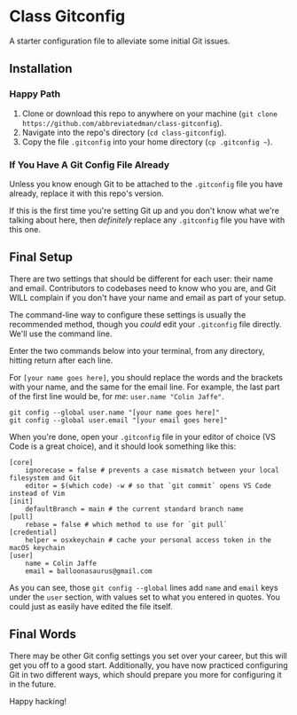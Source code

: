 # Class Gitconfig

A starter configuration file to alleviate some initial Git issues.

## Installation

### Happy Path

1. Clone or download this repo to anywhere on your machine (`git clone https://github.com/abbreviatedman/class-gitconfig`).
2. Navigate into the repo's directory (`cd class-gitconfig`). 
2. Copy the file `.gitconfig` into your home directory (`cp .gitconfig ~`).

### If You Have A Git Config File Already

Unless you know enough Git to be attached to the `.gitconfig` file you have already, replace it with this repo's version.

If this is the first time you're setting Git up and you don't know what we're talking about here, then _definitely_ replace any `.gitconfig` file you have with this one.

## Final Setup

There are two settings that should be different for each user: their name and email. Contributors to codebases need to know who you are, and Git WILL complain if you don't have your name and email as part of your setup.

The command-line way to configure these settings is usually the recommended method, though you _could_ edit your `.gitconfig` file directly. We'll use the command line.

Enter the two commands below into your terminal, from any directory, hitting return after each line.

For `[your name goes here]`, you should replace the words and the brackets with your name, and the same for the email line. For example, the last part of the first line would be, for _me_: `user.name "Colin Jaffe"`.

```
git config --global user.name "[your name goes here]"
git config --global user.email "[your email goes here]"
```

When you're done, open your `.gitconfig` file in your editor of choice (VS Code is a great choice), and it should look something like this:

```git-config
[core]
	ignorecase = false # prevents a case mismatch between your local filesystem and Git
	editor = $(which code) -w # so that `git commit` opens VS Code instead of Vim
[init]
	defaultBranch = main # the current standard branch name
[pull]
	rebase = false # which method to use for `git pull`
[credential]
	helper = osxkeychain # cache your personal access token in the macOS keychain
[user]
	name = Colin Jaffe
	email = balloonasaurus@gmail.com
```

As you can see, those `git config --global` lines add `name` and `email` keys under the `user` section, with values set to what you entered in quotes. You could just as easily have edited the file itself.

## Final Words

There may be other Git config settings you set over your career, but this will get you off to a good start. Additionally, you have now practiced configuring Git in two different ways, which should prepare you more for configuring it in the future.

Happy hacking!
